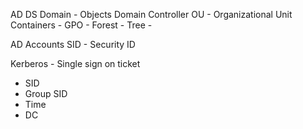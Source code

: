 AD DS
Domain -
Objects
Domain Controller
OU - Organizational Unit
Containers - 
GPO - 
Forest -
Tree -

AD Accounts
    SID - Security ID

Kerberos - Single sign on ticket
* SID
* Group SID
* Time
* DC